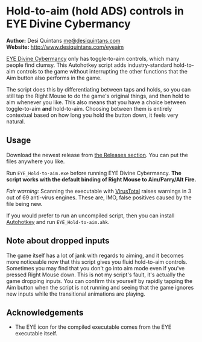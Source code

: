 # Hold-to-aim (hold ADS) controls in EYE Divine Cybermancy

**Author:** Desi Quintans <me@desiquintans.com>  
**Website:** <http://www.desiquintans.com/eyeaim>

[EYE Divine Cybermancy](https://store.steampowered.com/app/91700/EYE_Divine_Cybermancy/) only has toggle-to-aim controls, which many people find clumsy. This Autohotkey script adds industry-standard hold-to-aim controls to the game without interrupting the other functions that the Aim button also performs in the game. 

The script does this by differentiating between taps and holds, so you can still tap the Right Mouse to do the game's original things, and then hold to aim whenever you like. This also means that you have a choice between toggle-to-aim **and** hold-to-aim. Choosing between them is entirely contextual based on how long you hold the button down, it feels very natural.



## Usage

Download the newest release from [the Releases section](https://github.com/DesiQuintans/eye-holdaim/releases). You can put the files anywhere you like.

Run `EYE_Hold-to-aim.exe` before running EYE Divine Cybermancy. **The script works with the default binding of Right Mouse to Aim/Parry/Alt Fire.**

_Fair warning:_ Scanning the executable with [VirusTotal](https://www.virustotal.com) raises warnings in 3 out of 69 anti-virus engines. These are, IMO, false positives caused by the file being new. 

If you would prefer to run an uncompiled script, then you can install [Autohotkey](https://www.autohotkey.com/) and run `EYE_Hold-to-aim.ahk`.



## Note about dropped inputs

The game itself has a lot of jank with regards to aiming, and it becomes more noticeable now that this script gives you fluid hold-to-aim controls. Sometimes you may find that you don't go into aim mode even if you've pressed Right Mouse down. This is not my script's fault, it's actually the game dropping inputs. You can confirm this yourself by rapidly tapping the Aim button when the script is not running and seeing that the game ignores new inputs while the transitional animations are playing. 



## Acknowledgements

- The EYE icon for the compiled executable comes from the EYE executable itself.